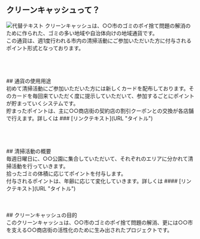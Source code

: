 ## クリーンキャッシュって？<br>
<img width="数値" alt="代替テキスト" src="https://pbs.twimg.com/media/EEZV-beU0AIS7GD?format=jpg&name=120x120">
クリーンキャッシュは、○○市のゴミのポイ捨て問題の解消のために作られた、ゴミの多い地域や自治体向けの地域通貨です。<br>
この通貨は、週1度行われる市内の清掃活動にご参加いただいた方に付与されるポイント形式となっております。<br>
<br><br><br><br>
## 通貨の使用用途<br>
初めて清掃活動にご参加いただいた方には新しくカードを配布しております。そのカードを毎回来ていただく度に提示していただいて、参加するごとにポイントが貯まっていくシステムです。<br>
貯まったポイントは、主に○○商店街の契約店の割引クーポンとの交換が各店舗で行えます。詳しくは
### [リンクテキスト](URL "タイトル")<br><br><br><br><br>
## 清掃活動の概要<br>
毎週日曜日に、○○公園に集合していただいて、それぞれのエリアに分かれて清掃活動を行っていきます。<br>
拾ったゴミの体積に応じてポイントを付与します。<br>
付与されるポイントは、年齢に応じて変化していきます。詳しくは
#### [リンクテキスト](URL "タイトル")<br><br><br><br>
## クリーンキャッシュの目的<br>
このクリーンキャッシュは、○○市のゴミのポイ捨て問題の解消、更には○○市を支える○○商店街の活性化のために生み出されたプロジェクトです。<br>
